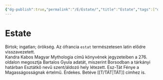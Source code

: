 ```yaml
---
{"dg-publish":true,"permalink":"/E/Estate/","title":"Estate","tags":["dg_uploaded"],"created":"2023-11-02T02:02","updated":"2023-11-02T02:02"}
---
```



# Estate

Birtok; ingatlan; örökség. Az ófrancia `estat` természetesen latin elődre visszavezetett.  
Kandra Kabos Magyar Mythologia című könyvének jegyzeteiben a 276. oldalon megosztja Bartalos Gyula adatát, miszerint Borsodban a tárkányi határban Esztátkő nevű szent/áldozó hely létezett. Esz-Tát Fénye a Magasságosságnak értelmű. Érdekes. Betéve [[T/TÁT\|TÁT]] címhez is.  